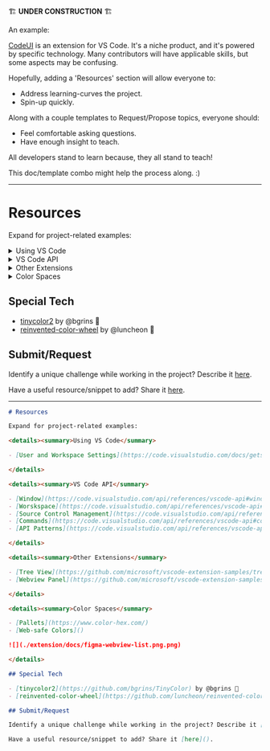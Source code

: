 🏗 **UNDER CONSTRUCTION** 🏗


An example:

[CodeUI](github.com/ryanraposo/codeui) is an extension for VS Code. It's a niche product, and it's powered by specific technology. Many contributors will have applicable skills, but some aspects may be confusing. 

Hopefully, adding a 'Resources' section will allow everyone to:
- Address learning-curves the project.
- Spin-up quickly.

Along with a couple templates to Request/Propose topics, everyone should:
- Feel comfortable asking questions.
- Have enough insight to teach.

All developers stand to learn because, they all stand to teach!

This doc/template combo might help the process along. :)

---

# Resources

Expand for project-related examples:

<details><summary>Using VS Code</summary>

- [User and Workspace Settings](https://code.visualstudio.com/docs/getstarted/settings)

</details>

<details><summary>VS Code API</summary>

- [Window](https://code.visualstudio.com/api/references/vscode-api#window)
- [Worskspace](https://code.visualstudio.com/api/references/vscode-api#workspace)
- [Source Control Management](https://code.visualstudio.com/api/references/vscode-api#scm)
- [Commands](https://code.visualstudio.com/api/references/vscode-api#commands)
- [API Patterns](https://code.visualstudio.com/api/references/vscode-api#api-patterns)

</details>

<details><summary>Other Extensions</summary>

- [Tree View](https://github.com/microsoft/vscode-extension-samples/tree/master/webview-view-sample)
- [Webview Panel](https://github.com/microsoft/vscode-extension-samples/tree/master/webview-view-sample)

</details>

<details><summary>Color Spaces</summary>

- [Pallets](https://www.color-hex.com/)
- [Web-safe]()


</details>

## Special Tech

- [tinycolor2](https://github.com/bgrins/TinyColor) by @bgrins 🙏
- [reinvented-color-wheel](https://github.com/luncheon/reinvented-color-wheel) by @luncheon 🙏

## Submit/Request

Identify a unique challenge while working in the project? Describe it [here](./.github/ISSUE_TEMPLATE/request--resources-.md).

Have a useful resource/snippet to add? Share it [here](./.github/ISSUE_TEMPLATE/propose--resources-.md).

---

```markdown
# Resources

Expand for project-related examples:

<details><summary>Using VS Code</summary>

- [User and Workspace Settings](https://code.visualstudio.com/docs/getstarted/settings)

</details>

<details><summary>VS Code API</summary>

- [Window](https://code.visualstudio.com/api/references/vscode-api#window)
- [Worskspace](https://code.visualstudio.com/api/references/vscode-api#workspace)
- [Source Control Management](https://code.visualstudio.com/api/references/vscode-api#scm)
- [Commands](https://code.visualstudio.com/api/references/vscode-api#commands)
- [API Patterns](https://code.visualstudio.com/api/references/vscode-api#api-patterns)

</details>

<details><summary>Other Extensions</summary>

- [Tree View](https://github.com/microsoft/vscode-extension-samples/tree/master/webview-view-sample)
- [Webview Panel](https://github.com/microsoft/vscode-extension-samples/tree/master/webview-view-sample)

</details>

<details><summary>Color Spaces</summary>

- [Pallets](https://www.color-hex.com/)
- [Web-safe Colors]()

![](./extension/docs/figma-webview-list.png.png)

</details>

## Special Tech

- [tinycolor2](https://github.com/bgrins/TinyColor) by @bgrins 🙏
- [reinvented-color-wheel](https://github.com/luncheon/reinvented-color-wheel) by @luncheon 🙏

## Submit/Request

Identify a unique challenge while working in the project? Describe it [here]().

Have a useful resource/snippet to add? Share it [here]().
```

